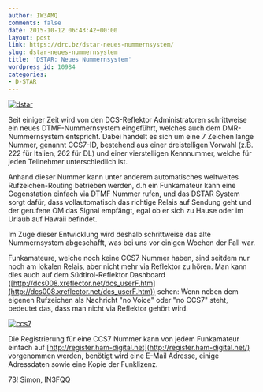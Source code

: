 ```yaml
---
author: IW3AMQ
comments: false
date: 2015-10-12 06:43:42+00:00
layout: post
link: https://drc.bz/dstar-neues-nummernsystem/
slug: dstar-neues-nummernsystem
title: 'DSTAR: Neues Nummernsystem'
wordpress_id: 10984
categories:
- D-STAR
---
```


[![dstar](https://drc.bz/wp-content/uploads/2015/10/dstar-300x150.jpg)](https://drc.bz/wp-content/uploads/2015/10/dstar.jpg)

Seit einiger Zeit wird von den DCS-Reflektor Administratoren schrittweise ein neues DTMF-Nummernsystem eingeführt, welches auch dem DMR-Nummernsystem entspricht.
Dabei handelt es sich um eine 7 Zeichen lange Nummer, genannt CCS7-ID, bestehend aus einer dreistelligen Vorwahl (z.B. 222 für Italien, 262 für DL) und einer vierstelligen Kennnummer, welche für jeden Teilnehmer unterschiedlich ist.

Anhand dieser Nummer kann unter anderem automatisches weltweites Rufzeichen-Routing betrieben werden, d.h ein Funkamateur kann eine Gegenstation einfach via DTMF Nummer rufen, und das DSTAR System sorgt dafür, dass vollautomatisch das richtige Relais auf Sendung geht und der gerufene OM das Signal empfängt, egal ob er sich zu Hause oder im Urlaub auf Hawaii befindet.

Im Zuge dieser Entwicklung wird deshalb schrittweise das alte Nummernsystem abgeschafft, was bei uns vor einigen Wochen der Fall war.

Funkamateure, welche noch keine CCS7 Nummer haben, sind seitdem nur noch am lokalen Relais, aber nicht mehr via Reflektor zu hören. Man kann dies auch auf dem Südtirol-Reflektor Dashboard ([http://dcs008.xreflector.net/dcs_userF.htm](http://dcs008.xreflector.net/dcs_userF.htm)) sehen: Wenn neben dem eigenen Rufzeichen als Nachricht "no Voice" oder "no CCS7" steht, bedeutet das, dass man nicht via Reflektor gehört wird.

[![ccs7](https://drc.bz/wp-content/uploads/2015/10/ccs7.jpg)](https://drc.bz/wp-content/uploads/2015/10/ccs7.jpg)

Die Registrierung für eine CCS7 Nummer kann von jedem Funkamateur einfach auf [http://register.ham-digital.net](http://register.ham-digital.net/) vorgenommen werden, benötigt wird eine E-Mail Adresse, einige Adressdaten sowie eine Kopie der Funklizenz.

73! Simon, IN3FQQ
